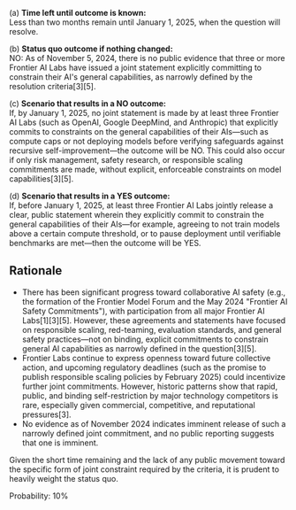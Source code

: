 (a) **Time left until outcome is known:**  
Less than two months remain until January 1, 2025, when the question will resolve.

(b) **Status quo outcome if nothing changed:**  
NO: As of November 5, 2024, there is no public evidence that three or more Frontier AI Labs have issued a joint statement explicitly committing to constrain their AI's general capabilities, as narrowly defined by the resolution criteria[3][5].

(c) **Scenario that results in a NO outcome:**  
If, by January 1, 2025, no joint statement is made by at least three Frontier AI Labs (such as OpenAI, Google DeepMind, and Anthropic) that explicitly commits to constraints on the general capabilities of their AIs—such as compute caps or not deploying models before verifying safeguards against recursive self-improvement—the outcome will be NO. This could also occur if only risk management, safety research, or responsible scaling commitments are made, without explicit, enforceable constraints on model capabilities[3][5].

(d) **Scenario that results in a YES outcome:**  
If, before January 1, 2025, at least three Frontier AI Labs jointly release a clear, public statement wherein they explicitly commit to constrain the general capabilities of their AIs—for example, agreeing to not train models above a certain compute threshold, or to pause deployment until verifiable benchmarks are met—then the outcome will be YES.

## Rationale

- There has been significant progress toward collaborative AI safety (e.g., the formation of the Frontier Model Forum and the May 2024 "Frontier AI Safety Commitments"), with participation from all major Frontier AI Labs[1][3][5]. However, these agreements and statements have focused on responsible scaling, red-teaming, evaluation standards, and general safety practices—not on binding, explicit commitments to constrain general AI capabilities as narrowly defined in the question[3][5].
- Frontier Labs continue to express openness toward future collective action, and upcoming regulatory deadlines (such as the promise to publish responsible scaling policies by February 2025) could incentivize further joint commitments. However, historic patterns show that rapid, public, and binding self-restriction by major technology competitors is rare, especially given commercial, competitive, and reputational pressures[3].
- No evidence as of November 2024 indicates imminent release of such a narrowly defined joint commitment, and no public reporting suggests that one is imminent.

Given the short time remaining and the lack of any public movement toward the specific form of joint constraint required by the criteria, it is prudent to heavily weight the status quo.

Probability: 10%